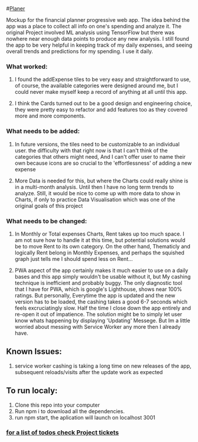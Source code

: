 #[Planer](https://money-planner-mock.netlify.com)

Mockup for the financial planner progressive web app. The idea behind the app was a place to collect all info on one's spending and analyze it. The original Project involved ML analysis using TensorFlow but there was nowhere near enough data points to produce any new analysis. I still found the app to be very helpful in keeping track of my daily expenses, and seeing overall trends and predictions for my spending. I use it daily.


### What worked: 
1. I found the addExpense tiles to be very easy and straightforward to use, of course, the available categories were designed around me, but I could never make myself keep a record of anything at all until this app.

2. I think the Cards turned out to be a good design and engineering choice, they were pretty easy to refactor and add features too as they covered more and more components.

### What needs to be added:
1. In future versions, the tiles need to be customizable to an individual user. the difficulty with that right now is that I can't think of the categories that others might need, And I can't offer user to name their own because icons are so crucial to the 'effortlessness' of adding a new expense

2. More Data is needed for this, but where the Charts could really shine is in a multi-month analysis. Until then I have no long term trends to analyze. Still, it would be nice to come up with more data to show in Charts, if only to practice Data Visualisation which was one of the original goals of this project

### What needs to be changed:
1. In Monthly or Total expenses Charts, Rent takes up too much space. I am not sure how to handle it at this time, but potential solutions would be to move Rent to its own category. On the other hand, Thematicly and logically Rent belong in Monthly Expenses, and perhaps the squished graph just tells me I should spend less on Rent...

2. PWA aspect of the app certainly makes it much easier to use on a daily bases and this app simply wouldn't be usable without it, but My cashing technique is inefficient and probably buggy. The only diagnostic tool that I have for PWA, which is google's Lighthouse, shows near 100% ratings. But personally, Everytime the app is updated and the new version has to be loaded, the cashing takes a good 6-7 seconds which feels excruciatingly slow. Half the time I close down the app entirely and re-open it out of impatience. The solution might be to simply let user know whats happening by displaying 'Updating' Messege. But Im a little worried about messing with Service Worker any more then I already have. 
 
## Known Issues: 
1. service worker cashing is taking a long time on new releases of the app, subsequent reloads/visits after the update work as expected 

## To run localy:
1. Clone this repo into your computer
1. Run npm i to download all the dependencies. 
1. run npm start, the aplication will launch on localhost 3001

### [for a list of todos check Project tickets](https://github.com/Martsyalis/planner-mock-up/projects/1)

